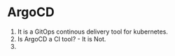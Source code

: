 # ArgoCD

1. It is a GitOps continous delivery tool for kubernetes.
2. Is ArgoCD a CI tool? - It is Not.
3. 
